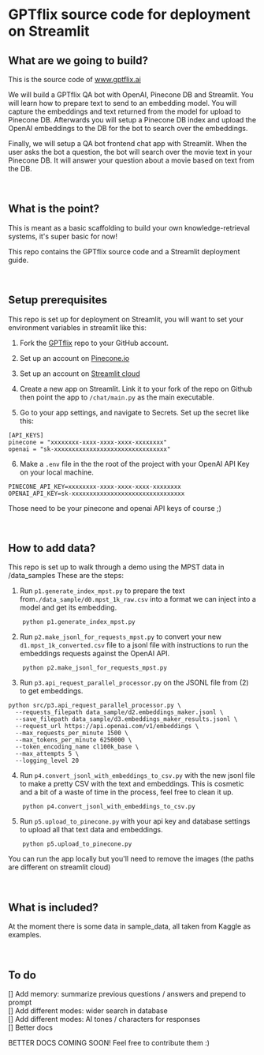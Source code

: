 # GPTflix source code for deployment on Streamlit

## What are we going to build?


This is the source code of www.gptflix.ai

We will build a GPTflix QA bot with OpenAI, Pinecone DB and Streamlit. You will learn how to prepare text to send to an embedding model. You will capture the embeddings and text returned from the model for upload to Pinecone DB. Afterwards you will setup a Pinecone DB index and upload the OpenAI embeddings to the DB for the bot to search over the embeddings.

Finally, we will setup a QA bot frontend chat app with Streamlit. When the user asks the bot a question, the bot will search over the movie text in your Pinecone DB. It will answer your question about a movie based on text from the DB.

</br>

## What is the point?

This is meant as a basic scaffolding to build your own knowledge-retrieval systems, it's super basic for now! 

This repo contains the GPTflix source code and a Streamlit deployment guide.

</br>

## Setup prerequisites

This repo is set up for deployment on Streamlit, you will want to set your environment variables in streamlit like this:

1. Fork the [GPTflix](https://github.com/stephansturges/GPTflix/fork) repo to your GitHub account. 

2. Set up an account on [Pinecone.io](https://app.pinecone.io/)

3. Set up an account on [Streamlit cloud](https://share.streamlit.io/signup)

4. Create a new app on Streamlit. Link it to your fork of the repo on Github then point the app to `/chat/main.py` as the main executable.

5. Go to your app settings, and navigate to Secrets. Set up the secret like this:

[//]: # 

    [API_KEYS]
    pinecone = "xxxxxxxx-xxxx-xxxx-xxxx-xxxxxxxx"
    openai = "sk-xxxxxxxxxxxxxxxxxxxxxxxxxxxxxxxx"

6. Make a `.env` file in the the root of the project with your OpenAI API Key on your local machine.

[//]: # 

    PINECONE_API_KEY=xxxxxxxx-xxxx-xxxx-xxxx-xxxxxxxx
    OPENAI_API_KEY=sk-xxxxxxxxxxxxxxxxxxxxxxxxxxxxxxxx



Those need to be your pinecone and openai API keys of course ;)

</br>

## How to add data?
This repo is set up to walk through a demo using the MPST data in /data_samples
These are the steps:

1. Run `p1.generate_index_mpst.py` to prepare the text from`./data_sample/d0.mpst_1k_raw.csv` into a format we can inject into a model and get its embedding.

[//]: # 

        python p1.generate_index_mpst.py

2. Run `p2.make_jsonl_for_requests_mpst.py` to convert your new `d1.mpst_1k_converted.csv` file to a jsonl file with instructions to run the embeddings requests against the OpenAI API.

[//]: # 

        python p2.make_jsonl_for_requests_mpst.py

3. Run `p3.api_request_parallel_processor.py` on the JSONL file from (2) to get embeddings.

[//]: # 

    python src/p3.api_request_parallel_processor.py \
      --requests_filepath data_sample/d2.embeddings_maker.jsonl \
      --save_filepath data_sample/d3.embeddings_maker_results.jsonl \
      --request_url https://api.openai.com/v1/embeddings \
      --max_requests_per_minute 1500 \
      --max_tokens_per_minute 6250000 \
      --token_encoding_name cl100k_base \
      --max_attempts 5 \
      --logging_level 20

4. Run `p4.convert_jsonl_with_embeddings_to_csv.py` with the new jsonl file to make a pretty CSV with the text and embeddings. This is cosmetic and a bit of a waste of time in the process, feel free to clean it up.

[//]: # 

        python p4.convert_jsonl_with_embeddings_to_csv.py

5. Run `p5.upload_to_pinecone.py` with your api key and database settings to upload all that text data and embeddings.

[//]: # 

        python p5.upload_to_pinecone.py

You can run the app locally but you'll need to remove the images (the paths are different on streamlit cloud)

</br>

## What is included?

At the moment there is some data in sample_data, all taken from Kaggle as examples. 

</br>

## To do

[] Add memory: summarize previous questions / answers and prepend to prompt </br>
[] Add different modes: wider search in database </br>
[] Add different modes: AI tones / characters for responses </br>
[] Better docs </br>


BETTER DOCS COMING SOON! Feel free to contribute them :)
